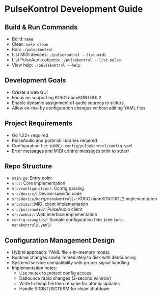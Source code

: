 # PulseKontrol Development Guide

## Build & Run Commands
- Build: `make`
- Clean: `make clean`
- Run: `./pulsekontrol`
- List MIDI devices: `./pulsekontrol --list-midi`
- List PulseAudio objects: `./pulsekontrol --list-pulse`
- View help: `./pulsekontrol --help`

## Development Goals
- Create a web GUI
- Focus on supporting KORG nanoKONTROL2
- Enable dynamic assignment of audio sources to sliders
- Allow on-the-fly configuration changes without editing YAML files

## Project Requirements
- Go 1.22+ required
- PulseAudio and portmidi libraries required
- Configuration file: `$HOME/.config/pulsekontrol/config.yaml`
- Error messages and MIDI control messages print to stderr

## Repo Structure
- `main.go`: Entry point
- `src/`: Core implementation
- `src/configuration/`: Config parsing
- `src/device/`: Device-specific code
- `src/device/korg/nanokontrol2/`: KORG nanoKONTROL2 implementation
- `src/midi/`: MIDI client implementation
- `src/pulseaudio/`: PulseAudio client
- `src/webui/`: Web interface implementation
- `config-examples/`: Sample configuration files (see `korg-nanokontrol2.yaml`)

## Configuration Management Design
- Hybrid approach: YAML file + in-memory model
- Runtime changes saved immediately to disk with debouncing
- Systemd service compatibility with proper signal handling
- Implementation notes:
  - Use mutex to protect config access
  - Debounce rapid changes (2-second window)
  - Write to temp file then rename for atomic updates
  - Handle SIGINT/SIGTERM for clean shutdown

